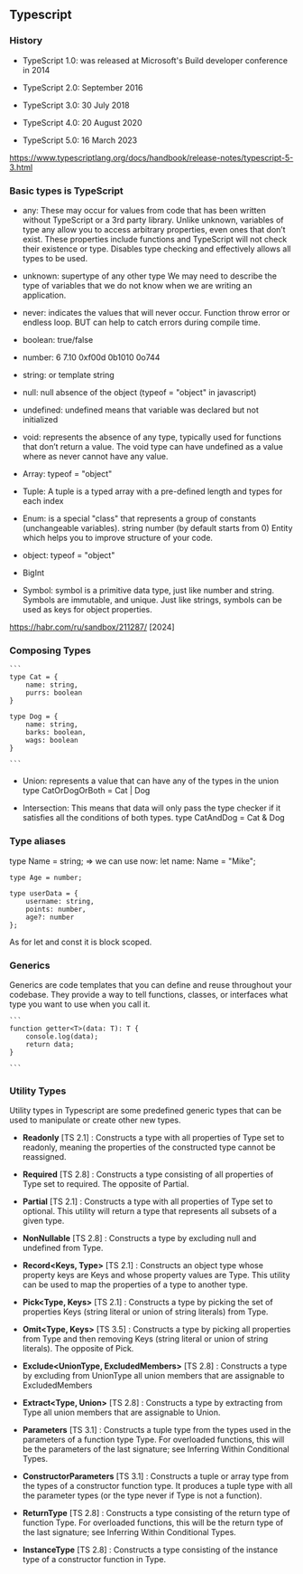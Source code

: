 ## Typescript

### History

- TypeScript 1.0: was released at Microsoft's Build developer conference in 2014

- TypeScript 2.0: September 2016

- TypeScript 3.0: 30 July 2018

- TypeScript 4.0: 20 August 2020

- TypeScript 5.0: 16 March 2023


https://www.typescriptlang.org/docs/handbook/release-notes/typescript-5-3.html


### Basic types is TypeScript

   - any:     These may occur for values from code that has been written without TypeScript or a 3rd party library.
              Unlike unknown, variables of type any allow you to access arbitrary properties, even ones that don’t exist. 
              These properties include functions and TypeScript will not check their existence or type.
              Disables type checking and effectively allows all types to be used.

   - unknown: supertype of any other type
              We may need to describe the type of variables that we do not know when we are writing an application.

   - never:   indicates the values that will never occur. Function throw error or endless loop.
              BUT can help to catch errors during compile time.

   - boolean: true/false
   
   - number:  6   7.10   0xf00d   0b1010   0o744  
   
   - string:  or template string
   
   - null:    null absence of the object (typeof  = "object" in javascript)
   
   - undefined:  undefined means that variable was declared but not initialized
   
   - void:  represents the absence of any type, typically used for functions that don’t return a value. 
            The void type can have undefined as a value where as never cannot have any value.
   
   - Array:  typeof  = "object"
   
   - Tuple:  A tuple is a typed array with a pre-defined length and types for each index

   - Enum:  is a special "class" that represents a group of constants (unchangeable variables).
            string 
            number (by default starts from 0) 
            Entity which helps you to improve structure of your code.
   
   - object:  typeof  = "object"

   - BigInt 

   - Symbol: symbol is a primitive data type, just like number and string. Symbols are immutable, and unique.
             Just like strings, symbols can be used as keys for object properties.


   https://habr.com/ru/sandbox/211287/  [2024]


###  Composing Types

	```
	type Cat = {
		name: string, 
		purrs: boolean
	}
    
	type Dog = {
		name: string, 
		barks: boolean, 
		wags: boolean
	}

	```

  - Union:   represents a value that can have any of the types in the union
    		 type CatOrDogOrBoth = Cat | Dog

  - Intersection:   This means that data will only pass the type checker if it satisfies all the conditions of both types.
    				type CatAndDog = Cat & Dog


###   Type aliases

type Name = string;    => we can use now:  let name: Name = "Mike";  

```
type Age = number;
 
type userData = {
    username: string, 
    points: number,
    age?: number
};
```

As for let and const it is block scoped.


### Generics

Generics are code templates that you can define and reuse throughout your codebase. 
They provide a way to tell functions, classes, or interfaces what type you want to use when you call it.

	```
	function getter<T>(data: T): T {
		console.log(data); 
		return data;
	}
	
	```

### Utility Types

Utility types in Typescript are some predefined generic types that can be used to manipulate or create other new types.

- **Readonly<Type>** [TS 2.1] : Constructs a type with all properties of Type set to readonly, meaning the properties of the constructed type cannot be reassigned.

- **Required<Type>** [TS 2.8] : Constructs a type consisting of all properties of Type set to required. The opposite of Partial.

- **Partial<Type>** [TS 2.1] : Constructs a type with all properties of Type set to optional. This utility will return a type that represents all subsets of a given type.

- **NonNullable<Type>** [TS 2.8] : Constructs a type by excluding null and undefined from Type.

- **Record<Keys, Type>** [TS 2.1] :  Constructs an object type whose property keys are Keys and whose property values are Type. 
                                     This utility can be used to map the properties of a type to another type.

- **Pick<Type, Keys>** [TS 2.1] : Constructs a type by picking the set of properties Keys (string literal or union of string literals) from Type.

- **Omit<Type, Keys>** [TS 3.5] : Constructs a type by picking all properties from Type and then removing Keys (string literal or union of string literals). 
                                  The opposite of Pick.

- **Exclude<UnionType, ExcludedMembers>** [TS 2.8] : Constructs a type by excluding from UnionType all union members that are assignable to ExcludedMembers

- **Extract<Type, Union>** [TS 2.8] : Constructs a type by extracting from Type all union members that are assignable to Union.

- **Parameters<Type>**  [TS 3.1]  : Constructs a tuple type from the types used in the parameters of a function type Type.
                                     For overloaded functions, this will be the parameters of the last signature; see Inferring Within Conditional Types.

- **ConstructorParameters<Type>**  [TS 3.1]  : Constructs a tuple or array type from the types of a constructor function type. 
                                               It produces a tuple type with all the parameter types (or the type never if Type is not a function).

- **ReturnType<Type>** [TS 2.8] : Constructs a type consisting of the return type of function Type.
                                  For overloaded functions, this will be the return type of the last signature; see Inferring Within Conditional Types.
              
- **InstanceType<Type>** [TS 2.8] : Constructs a type consisting of the instance type of a constructor function in Type.